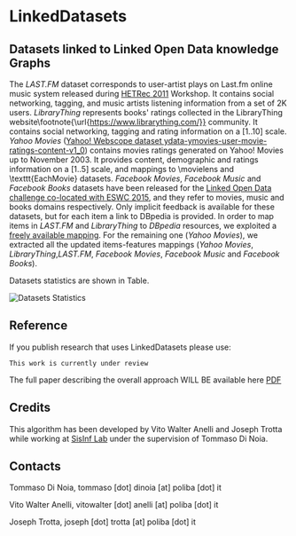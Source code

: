 # LinkedDatasets

## Datasets linked to Linked Open Data knowledge Graphs

The _LAST.FM_ dataset corresponds to user-artist plays on Last.fm online music system released during [HETRec 2011](http://ir.ii.uam.es/hetrec2011/) Workshop. It contains social networking, tagging, and music artists listening information from a set of 2K users. _LibraryThing_ represents books' ratings collected in the LibraryThing website\footnote{\url{https://www.librarything.com/}} community. It contains social networking, tagging and rating information on a [1..10] scale. _Yahoo Movies_ ([Yahoo! Webscope dataset ydata-ymovies-user-movie-ratings-content-v1\_0](http://research.yahoo.com/Academic\_Relations)) contains movies ratings generated on Yahoo! Movies up to November 2003. It provides content, demographic and ratings information on a [1..5] scale, and mappings to \movielens and \texttt{EachMovie} datasets. _Facebook Movies_, _Facebook Music_ and _Facebook Books_ datasets have been released for the [Linked Open Data challenge co-located with ESWC 2015](https://2015.eswc-conferences.org/program/semwebeval.html), and they refer to movies, music and books domains respectively. Only implicit feedback is available for these datasets, but for each item a link to DBpedia is provided. In order to map items in _LAST.FM_ and _LibraryThing_ to _DBpedia_ resources, we exploited a [freely available mapping](https://github.com/sisinflab/LODrecsys-datasets). For the remaining one (_Yahoo Movies_),  we extracted all the updated items-features mappings (_Yahoo Movies_, _LibraryThing_,_LAST.FM_, _Facebook Movies_, _Facebook Music_ and _Facebook Books_).

Datasets statistics are shown in Table.

![Datasets Statistics](https://github.com/vitowalteranelli/LinkedDatasets/blob/master/imgs/datasetsStatistics.png)

## Reference
If you publish research that uses LinkedDatasets please use:
~~~
This work is currently under review
~~~
The full paper describing the overall approach WILL BE available here [PDF](link)


## Credits
This algorithm has been developed by Vito Walter Anelli and Joseph Trotta while working at [SisInf Lab](http://sisinflab.poliba.it) under the supervision of Tommaso Di Noia.  

## Contacts

   Tommaso Di Noia, tommaso [dot] dinoia [at] poliba [dot] it  
   
   Vito Walter Anelli, vitowalter [dot] anelli [at] poliba [dot] it 
   
   Joseph Trotta, joseph [dot] trotta [at] poliba [dot] it 
